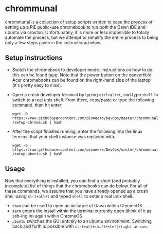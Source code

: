# chrommunal

chrommunal is a collection of setup scripts written to ease the process of setting up a PiE
public-use chromebook to run both the Dawn IDE and ubuntu via crouton. Unfortunately, it is more or
less impossible to totally automate the process, but we attempt to simplify the entire process to
being only a few steps given in the instructions below.

## Setup instructions

* Switch the chromebook to developer mode. Instructions on how to do this can be found
  [here](http://www.howtogeek.com/210817/how-to-enable-developer-mode-on-your-chromebook/). Note
  that the power button on the convertible Acer chromebooks can be found on the right-hand side
  of the laptop (it's pretty easy to miss).

* Open a crosh developer terminal by typing `ctrl+alt+t`, and type `shell` to switch to a real unix
  shell. From there, copy/paste or type the following command, then hit enter

  ```wget -O - https://raw.githubusercontent.com/pioneers/DevOps/master/chrommunal/setup-chrome.sh | bash```

* After the script finishes running, enter the following into the linux terminal that your shell
  instance was replaced with.

  ```wget -O - https://raw.githubusercontent.com/pioneers/DevOps/master/chrommunal/setup-ubuntu.sh | bash```

## Usage

Now that everything is installed, you can find a short (and probably incomplete) list of things that
the chromebooks can do below. For all of these commands, we assume that you have already opened up
a crosh shell using `ctrl+alt+t` and typed `shell` to enter a real unix shell.

* `dawn` can be used to open an instance of Dawn within ChromeOS
* `term` enters the install within the terminal currently open (think of it as ssh-ing in) again
   within ChromeOS.
* `ubuntu` switches the GUI entirely to an ubuntu environment. Switching back and forth is possible
  with `ctrl+alt+shift+<left/right arrow>`.
